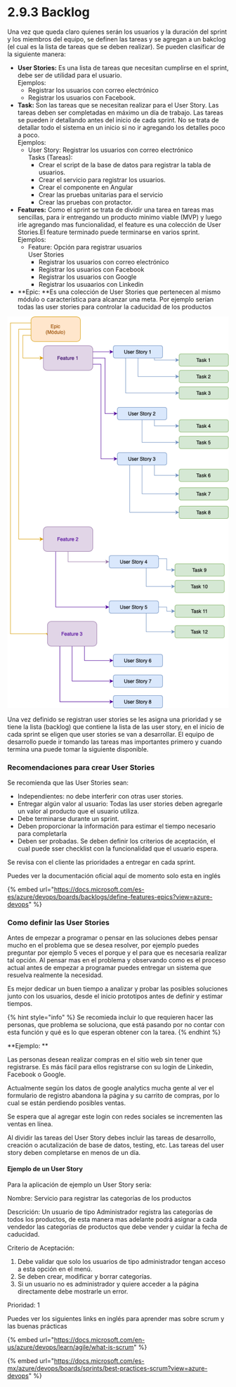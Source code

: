 # 2.9.3 Backlog

Una vez que queda claro quienes serán los usuarios y la duración del sprint y los miembros del equipo, se definen las tareas y se agregan a un bakclog (el cual es la lista de tareas que se deben realizar). Se pueden clasificar de la siguiente manera:

* **User Stories:** Es una lista de tareas que necesitan cumplirse en el sprint, debe ser de utilidad para el usuario. \
  Ejemplos:&#x20;
  * Registrar los usuarios con correo electrónico
  * Registrar los usuarios con Facebook.
* **Task:** Son las tareas que se necesitan realizar para el User Story. Las tareas deben ser completadas en máximo un día de trabajo. Las tareas se pueden ir detallando antes del inicio de cada sprint. No se trata de detallar todo el sistema en un inicio si no ir agregando los detalles poco a poco.\
  Ejemplos:
  * User Story: Registrar los usuarios con correo electrónico\
    Tasks (Tareas):
    * Crear el script de la base de datos para registrar la tabla de usuarios.
    * Crear el servicio para registrar los usuarios.
    * Crear el componente en Angular
    * Crear las pruebas unitarias para el servicio
    * Crear las pruebas con protactor.
* **Features:**  Como el sprint se trata de dividir una tarea en tareas mas sencillas, para ir entregando un producto minimo viable (MVP) y luego irle agregando mas funcionalidad, el feature es una colección de User Stories.El feature terminado puede terminarse en varios sprint. \
  Ejemplos:
  * Feature: Opción para registrar usuarios\
    User Stories
    * Registrar los usuarios con correo electrónico
    * Registrar los usuarios con Facebook
    * Registrar los usuarios con Google
    * Registrar los usuaarios con Linkedin
* **Epic:  **Es una colección de User Stories que pertenecen al mismo módulo o característica para alcanzar una meta. Por ejemplo serían todas las user stories para controlar la caducidad de los productos

![](<../../.gitbook/assets/image (439).png>)

Una vez definido se registran user stories se les asigna una prioridad y se tiene la lista (backlog) que contiene la lista de las user story, en el inicio de cada sprint se eligen que user stories se van a desarrollar. El equipo de desarrollo puede ir tomando las tareas mas importantes primero y cuando termina una puede tomar la siguiente disponible.

### Recomendaciones para crear User Stories &#x20;

Se recomienda que las User Stories sean:

* Independientes: no debe interferir con otras user stories.
* Entregar algún valor al usuario: Todas las user stories deben agregarle un valor al producto que el usuario utiliza.
* Debe terminarse durante un sprint.
* Deben proporcionar la información para estimar el tiempo necesario para completarla
* Deben ser probadas. Se deben definir los criterios de aceptación, el cual puede sser checklist con la funcionalidad que el usuario espera.

Se revisa con el cliente las prioridades a entregar en cada sprint.&#x20;

Puedes ver la documentación oficial aquí de momento solo esta en inglés

{% embed url="https://docs.microsoft.com/es-es/azure/devops/boards/backlogs/define-features-epics?view=azure-devops" %}

### Como definir las User Stories

Antes de empezar a programar o pensar en las soluciones debes pensar mucho en el problema que se desea resolver, por ejemplo puedes preguntar por ejemplo 5 veces el porque y el para que es necesaria realizar tal opción. Al pensar mas en el problema y observando como es el proceso actual antes de empezar a programar puedes entregar un sistema que resuelva realmente la necesidad.

Es mejor dedicar un buen tiempo a analizar y probar las posibles soluciones junto con los usuarios, desde el inicio prototipos antes de definir y estimar tiempos.

{% hint style="info" %}
Se recomieda incluir lo que requieren hacer las personas, que problema se soluciona, que está pasando por  no contar con esta función y qué es lo que esperan obtener con la tarea.
{% endhint %}

**Ejemplo: **

Las personas desean realizar compras en el sitio web sin tener que registrarse. Es más fácil para ellos registrarse con su login de Linkedin, Facebook o Google.&#x20;

Actualmente según los datos de google analytics mucha gente al ver el formulario de registro abandona la página y su carrito de compras, por lo cual se están perdiendo posibles ventas.

&#x20;Se espera que al agregar este login con redes sociales se incrementen las ventas en línea.

Al dividir las tareas del User Story debes incluir las tareas de desarrollo, creación o acutalización de base de datos, testing, etc. Las tareas del user story deben completarse en menos de un día.

#### Ejemplo de un User Story

Para la aplicación de ejemplo un User Story sería:

Nombre: Servicio para registrar las categorías de los productos

Descrición: Un usuario de tipo Administrador registra las categorías de todos los productos,  de esta manera mas adelante podrá asignar a cada vendedor las categorías de productos que debe vender y cuidar la fecha de caducidad.

Criterio de Aceptación:&#x20;

1. Debe validar que solo los usuarios de tipo administrador tengan acceso a esta opción en el menú.
2. Se deben crear, modificar y borrar categorías.&#x20;
3. Si un usuario no es administrador y quiere acceder a la página directamente debe mostrarle un error.

Prioridad: 1

Puedes ver los siguientes links en inglés para aprender mas sobre scrum y las buenas prácticas

{% embed url="https://docs.microsoft.com/en-us/azure/devops/learn/agile/what-is-scrum" %}

{% embed url="https://docs.microsoft.com/es-mx/azure/devops/boards/sprints/best-practices-scrum?view=azure-devops" %}
